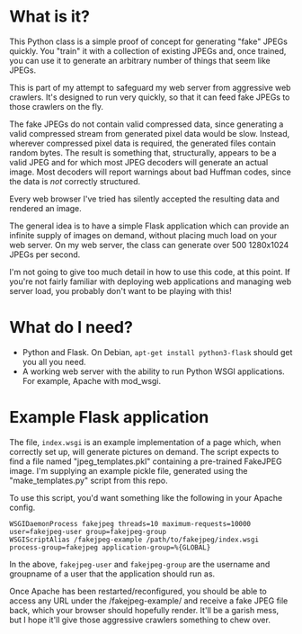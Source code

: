 # What is it?

This Python class is a simple proof of concept for generating
"fake" JPEGs quickly. You "train" it with a collection of existing
JPEGs and, once trained, you can use it to generate an arbitrary
number of things that seem like JPEGs.

This is part of my attempt to safeguard my web server from aggressive
web crawlers. It's designed to run very quickly, so that it can feed
fake JPEGs to those crawlers on the fly. 

The fake JPEGs do not contain valid compressed data, since generating a
valid compressed stream from generated pixel data would be slow.
Instead, wherever compressed pixel data is required, the generated files
contain random bytes. The result is something that, structurally, appears to
be a valid JPEG and for which most JPEG decoders will generate an actual
image. Most decoders will report warnings about bad Huffman codes, since the
data is *not* correctly structured.

Every web browser I've tried has silently accepted the resulting data and
rendered an image.

The general idea is to have a simple Flask application which can provide an
infinite supply of images on demand, without placing much load on your web
server. On my web server, the class can generate over 500 1280x1024
JPEGs per second.

I'm not going to give too much detail in how to use this code, at this
point. If you're not fairly familiar with deploying web applications and
managing web server load, you probably don't want to be playing with this!

# What do I need?

* Python and Flask. On Debian, ```apt-get install python3-flask``` should
  get you all you need.
* A working web server with the ability to run Python WSGI applications.
  For example, Apache with mod_wsgi.

# Example Flask application

The file, ```index.wsgi``` is an example implementation of a page
which, when correctly set up, will generate pictures on demand. The
script expects to find a file named "jpeg_templates.pkl" containing
a pre-trained FakeJPEG image. I'm supplying an example pickle file,
generated using the "make_templates.py" script from this repo.

To use this script, you'd want something like the following in your Apache config.

    WSGIDaemonProcess fakejpeg threads=10 maximum-requests=10000 user=fakejpeg-user group=fakejpeg-group
    WSGIScriptAlias /fakejpeg-example /path/to/fakejpeg/index.wsgi process-group=fakejpeg application-group=%{GLOBAL}

In the above, ```fakejpeg-user``` and ```fakejpeg-group``` are the username and 
groupname of a user that the application should run as.

Once Apache has been restarted/reconfigured, you should be able to access
any URL under the /fakejpeg-example/ and receive a fake JPEG file back,
which your browser should hopefully render. It'll be a garish mess, but
I hope it'll give those aggressive crawlers something to chew over.

